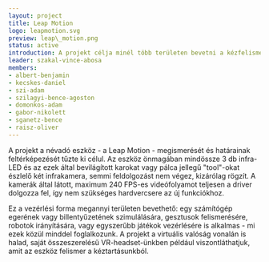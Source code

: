 ```yaml
---
layout: project
title: Leap Motion
logo: leapmotion.svg
preview: leap\_motion.png
status: active
introduction: A projekt célja minél több területen bevetni a kézfelismeréses vezérlést.
leader: szakal-vince-abosa
members:
- albert-benjamin
- kecskes-daniel
- szi-adam
- szilagyi-bence-agoston
- domonkos-adam
- gabor-nikolett
- sganetz-bence
- raisz-oliver
---
```


A projekt a névadó eszköz - a Leap Motion - megismerését és határainak feltérképezését tűzte ki célul. Az eszköz önmagában mindössze 3 db infra-LED és az ezek által bevilágított karokat vagy pálca jellegű "tool"-okat észlelő két infrakamera, semmi feldolgozást nem végez, kizárólag rögzít. A kamerák által látott, maximum 240 FPS-es videófolyamot teljesen a driver dolgozza fel, így nem szükséges hardvercsere az új funkciókhoz.

Ez a vezérlési forma megannyi területen bevethető: egy számítógép egerének vagy billentyűzetének szimulálására, gesztusok felismerésére, robotok irányítására, vagy egyszerűbb játékok vezérlésére is alkalmas - mi ezek közül minddel foglalkozunk. A projekt a virtuális valóság vonalán is halad, saját összeszerelésű VR-headset-ünkben például viszontláthatjuk, amit az eszköz felismer a kéztartásunkból.
